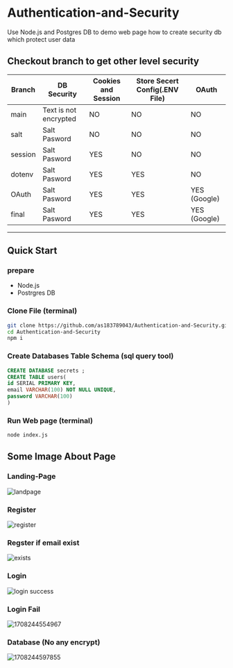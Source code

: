 # Authentication-and-Security
Use Node.js and Postgres DB to demo web page how to create security db which protect user data

## Checkout branch to get other level security

| Branch      | DB Security | Cookies and Session | Store Secert Config(.ENV File) | OAuth |
| ----------- | ----------- |----------- |----------- |----------- |
| main        | Text is not encrypted | NO | NO | NO|
| salt   | Salt Pasword  | NO | NO | NO|
| session   | Salt Pasword  | YES | NO | NO|
| dotenv   | Salt Pasword  | YES | YES | NO|
| OAuth   | Salt Pasword  | YES | YES | YES (Google)|
| final   | Salt Pasword  | YES | YES | YES (Google)|
--- 

## Quick Start 
  ### prepare 
   - Node.js
   - Postrgres DB
  
  ### Clone File (terminal)
  ~~~bash
  git clone https://github.com/as183789043/Authentication-and-Security.git
  cd Authentication-and-Security
  npm i
  ~~~
  
  ### Create Databases Table Schema (sql query tool)
  ```sql
  CREATE DATABASE secrets ;
  CREATE TABLE users(
  id SERIAL PRIMARY KEY,
  email VARCHAR(100) NOT NULL UNIQUE,
  password VARCHAR(100)
  )
  ```
### Run Web page (terminal)
```bash
node index.js 
```

## Some Image  About Page 
### Landing-Page
![landpage](https://github.com/as183789043/Authentication-and-Security/assets/56618553/83af4058-abf5-4dde-8f36-546c07810b86)

### Register
![register](https://github.com/as183789043/Authentication-and-Security/assets/56618553/146930b6-4d82-47ef-b6d8-1bed0ed1a255)

### Regster if email exist
![exists](https://github.com/as183789043/Authentication-and-Security/assets/56618553/db2f9a19-ca8d-4b94-bd07-d69a1395273e)


### Login 
![login success](https://github.com/as183789043/Authentication-and-Security/assets/56618553/8abaf12b-6118-4a82-84e6-cb251f05ecdd)

### Login Fail 
![1708244554967](https://github.com/as183789043/Authentication-and-Security/assets/56618553/b6c933ce-07a6-4f96-8b15-f2fc5fba1611)

### Database (No any encrypt)
![1708244597855](https://github.com/as183789043/Authentication-and-Security/assets/56618553/69d22b5d-b515-441a-bb9b-7d60444921e8)



